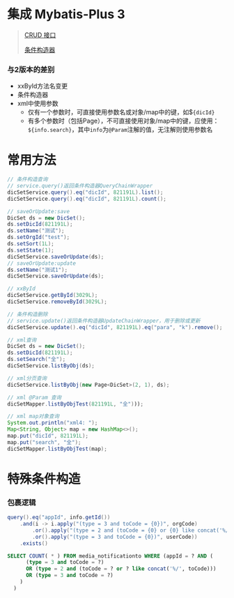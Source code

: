 # 集成 Mybatis-Plus 3

> [CRUD 接口](https://baomidou.com/pages/49cc81/#service-crud-%E6%8E%A5%E5%8F%A3)
>
> [条件构造器](https://baomidou.com/pages/10c804/)

### 与2版本的差别

- xxById方法名变更
- 条件构造器
- xml中使用参数
  - 仅有一个参数时，可直接使用参数名或对象/map中的键，如$`{dicId}`
  - 有多个参数时（包括Page），不可直接使用对象/map中的键，应使用：`${info.search}`，其中`info`为`@Param`注解的值，无注解则使用参数名

# 常用方法

```java
// 条件构造查询
// service.query()返回条件构造器QueryChainWrapper
dicSetService.query().eq("dicId", 821191L).list();
dicSetService.query().eq("dicId", 821191L).count();

// saveOrUpdate:save
DicSet ds = new DicSet();
ds.setDicId(821191L);
ds.setName("测试");
ds.setOrgId("test");
ds.setSort(1L);
ds.setState(1);
dicSetService.saveOrUpdate(ds);
// saveOrUpdate:update
ds.setName("测试1");
dicSetService.saveOrUpdate(ds);

// xxById
dicSetService.getById(3029L);
dicSetService.removeById(3029L);

// 条件构造删除
// service.update()返回条件构造器UpdateChainWrapper，用于删除或更新
dicSetService.update().eq("dicId", 821191L).eq("para", "k").remove();

// xml查询
DicSet ds = new DicSet();
ds.setDicId(821191L);
ds.setSearch("全");
dicSetService.listByObj(ds);

// xml分页查询
dicSetService.listByObj(new Page<DicSet>(2, 1), ds);

// xml @Param 查询
dicSetMapper.listByObjTest(821191L, "全")));

// xml map对象查询
System.out.println("xml4: ");
Map<String, Object> map = new HashMap<>();
map.put("dicId", 821191L);
map.put("search", "全");
dicSetMapper.listByObjTest(map);
```

# 特殊条件构造

### 包裹逻辑

```java
query().eq("appId", info.getId())
    .and(i -> i.apply("(type = 3 and toCode = {0})", orgCode)
        .or().apply("(type = 2 and (toCode = {0} or {0} like concat('%/', toCode)))", unitCode)
        .or().apply("(type = 3 and toCode = {0})", userCode))
    .exists()
```
```sql
SELECT COUNT( * ) FROM media_notificationto WHERE (appId = ? AND (
      (type = 3 and toCode = ?) 
      OR (type = 2 and (toCode = ? or ? like concat('%/', toCode)))
      OR (type = 3 and toCode = ?)
    )
  )
```
